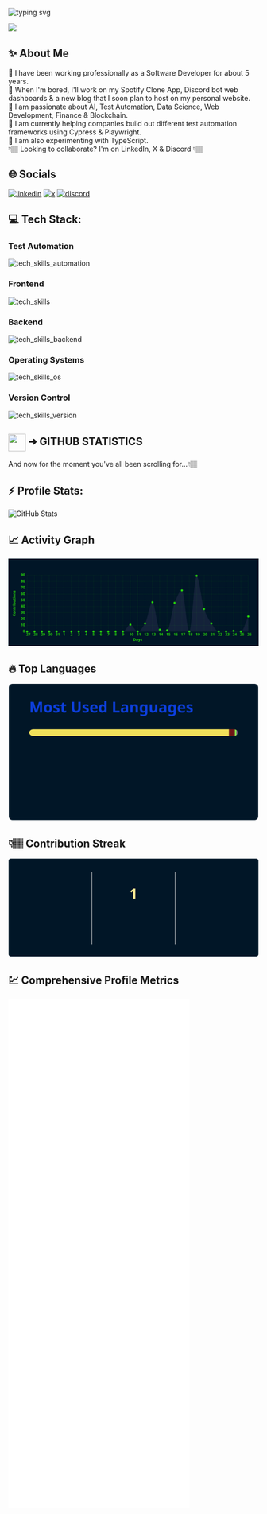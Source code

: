 <div align="left">

![typing svg](https://readme-typing-svg.demolab.com?font=Georgia&size=30&pause=1000&color=1c5cfc&width=435&lines=Hello!+My+name+is+Dominick🙂;Welcome+to+my+GitHub!💻)

</div>

![](https://img.shields.io/badge/Profile%20Views-37.5k-blue?logo=linkedin)

## ✨ About Me
🔹 I have been working professionally as a Software Developer for about 5 years. <br>
🔹 When I'm bored, I'll work on my Spotify Clone App, Discord bot web dashboards & a new blog that I soon plan to host on my personal website.<br>
🔹 I am passionate about AI, Test Automation, Data Science, Web Development, Finance & Blockchain. <br>
🔹 I am currently helping companies build out different test automation frameworks using Cypress & Playwright.<br>
🔹 I am also experimenting with TypeScript.<br>
 👇🏽 Looking to collaborate? I'm on LinkedIn, X & Discord 👇🏽

## 🌐 Socials
[![linkedin](https://skillicons.dev/icons?i=linkedin)](https://linkedin.com/in/dominicksidari/)
[![x](https://skillicons.dev/icons?i=twitter)](https://twitter.com/dom_sidari25)
[![discord](https://skillicons.dev/icons?i=discord)](https://discordapp.com/users/909535714767671346/)

## 💻 Tech Stack:
### Test Automation
![tech_skills_automation](https://skillicons.dev/icons?i=selenium,cypress,postman,gherkin)
### Frontend
![tech_skills](https://skillicons.dev/icons?i=html,css,windicss,js,ts,md,react,redux,nextjs,vite,discordjs,vscode&theme=dark)
### Backend
![tech_skills_backend](https://skillicons.dev/icons?i=cs,dotnet,azure,heroku,nodejs,express,maven,mongodb,powershell,tensorflow,terraform)
### Operating Systems
![tech_skills_os](https://skillicons.dev/icons?i=windows,linux,ubuntu)
### Version Control
![tech_skills_version](https://skillicons.dev/icons?i=git,github,gitlab,bitbucket)

## <img src="https://cdn.jsdelivr.net/npm/simple-icons@v9/icons/github.svg" width="35" height="35" style="vertical-align: middle;"/> ➜ GITHUB STATISTICS
And now for the moment you've all been scrolling for...👇🏽
<div align="left">

## ⚡ Profile Stats:
<img src="https://github.com/expo25/expo25/blob/main/stats/github-stats.svg" alt="GitHub Stats" />

## 📈 Activity Graph
<img src="https://github.com/expo25/expo25/blob/main/stats/activity-graph.svg" alt="Activity Graph" />

## 🔥 Top Languages
<img src="https://github.com/expo25/expo25/blob/main/stats/top-languages.svg" alt="Top Languages" />

## 👇🏽 Contribution Streak
<img src="https://github.com/expo25/expo25/blob/main/stats/github-streak.svg" alt="Contribution Streak" />

## 💹 Comprehensive Profile Metrics
<img src="https://github.com/expo25/expo25/blob/main/stats/metrics.svg" alt="GitHub Metrics" />
</div>